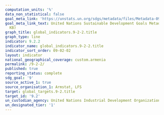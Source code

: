 ```yaml
---
computation_units: '%'
data_non_statistical: false
goal_meta_link: 'https://unstats.un.org/sdgs/metadata/files/Metadata-09-02-02.pdf '
goal_meta_link_text: United Nations Sustainable Development Goals Metadata (PDF 323
  KB)
graph_title: global_indicators.9-2-2.title
graph_type: line
indicator: 9.2.2
indicator_name: global_indicators.9-2-2.title
indicator_sort_order: 09-02-02
layout: indicator
national_geographical_coverage: custom.armenia
permalink: /9-2-2/
published: true
reporting_status: complete
sdg_goal: '9'
source_active_1: true
source_organisation_1: Armstat, LFS
target: global_targets.9-2.title
target_id: '9.2'
un_custodian_agency: United Nations Industrial Development Organization (UNIDO)
un_designated_tier: '1'
---
```

